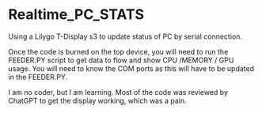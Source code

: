 # Realtime_PC_STATS
Using a Lilygo T-Display s3 to update status of PC by serial connection.

Once the code is burned on the top device, you will need to run the FEEDER.PY script to get data to flow and show CPU /MEMORY / GPU usage.
You will need to know the COM ports as this will have to be updated in the FEEDER.PY.

I am no coder, but I am learning. Most of the code was reviewed by ChatGPT to get the display working, which was a pain.


